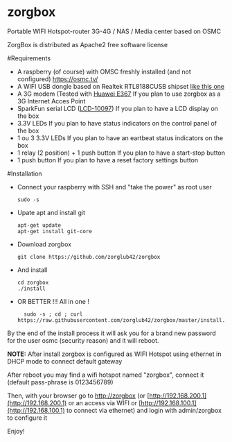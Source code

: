 # zorgbox
Portable WIFI Hotspot-router 3G-4G / NAS / Media center based on OSMC 


ZorgBox is distributed as Apache2 free software license


#Requirements
 * A raspberry (of course) with OMSC freshly installed (and not configured) https://osmc.tv/
 * A WIFI USB dongle based on Realtek  RTL8188CUSB shipset [like this one](http://www.dlink.com/fr/fr/home-solutions/connect/adapters/dwa-121-wireless-n-150-pico-usb-adapter)
 * A 3G modem (Tested with [Huawei E367](http://www.huaweisolution.com/2013/11/deblocage-modem-huawei-e367.html) If you plan to use zorgbox as a 3G Internet Acces Point
 * SparkFun serial LCD ([LCD-10097](https://www.sparkfun.com/products/10097)) If you plan to have a LCD display on the box 
 * 3.3V LEDs If you plan to have status indicators on the control panel of the box
 * 1 ou 3 3.3V LEDs If you plan to have an eartbeat status indicators on the box
 * 1 relay (2 position) + 1 push button If you plan to have a start-stop button
 * 1 push button If you plan to have a reset factory settings button
 
#Installation

  - Connect your raspberry with SSH and "take the power" as root user

		sudo -s
  - Upate apt and install git
  
		apt-get update
		apt-get install git-core
  - Download zorgbox
  
		git clone https://github.com/zorglub42/zorgbox

  - And install
  
		cd zorgbox
		./install

- OR BETTER !!! All in one ! 

		sudo -s ; cd ; curl https://raw.githubusercontent.com/zorglub42/zorgbox/master/install.sh|bash

By the end of the install process it will ask you for a brand new password for the user osmc (security reason) and it will reboot.

**NOTE:** After install zorgbox is configured as WIFI Hotspot using ethernet in DHCP mode to connect default gateway



After reboot you may find a wifi hotspot named "zorgbox", connect it (default pass-phrase is 0123456789)

Then, with your browser go to [http://zorgbox](http://zorgbox) (or [http://192.168.200.1](http://192.168.200.1) or an access via WIFI or [http://192.168.100.1](http://192.168.100.1) to connect via ethernet) and login with admin/zorgbox to configure it



Enjoy!

  
